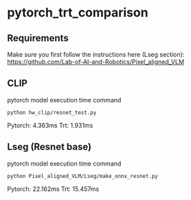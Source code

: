 # pytorch_trt_comparison

## Requirements
Make sure you first follow the instructions here (Lseg section): https://github.com/Lab-of-AI-and-Robotics/Pixel_aligned_VLM

## CLIP

pytorch model execution time command 
```
python hw_clip/resnet_test.py
```

Pytorch: 4.363ms
Trt: 1.931ms

## Lseg (Resnet base)

pytorch model execution time command 
```
python Pixel_aligned_VLM/Lseg/make_onnx_resnet.py
```

Pytorch: 22.162ms
Trt: 15.457ms